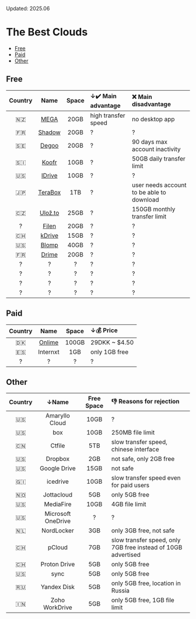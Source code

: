 Updated: 2025.06
# The Best Clouds
- [Free](#free)
- [Paid](#paid)
- [Other](#other)

## Free
| Country | Name | Space | ↓✔️ Main advantage | ❌ Main disadvantage |
| :-----: | :--: | :---: | :----------------- | :------------------- |
| 🇳🇿 | [MEGA](https://mega.nz/) | 20GB | high transfer speed | no desktop app |
| 🇫🇷 | [Shadow](https://shadow.tech/gb/drive/offers/) | 20GB | ? | ? |
| 🇸🇪 | [Degoo](https://degoo.com/) | 20GB | ? | 90 days max account inactivity |
| 🇸🇮 | [Koofr](https://koofr.eu/) | 10GB | ? | 50GB daily transfer limit |
| 🇺🇸 | [IDrive](https://www.idrive.com/pricing) | 10GB | ? | ? | 
| 🇯🇵 | [TeraBox](https://www.terabox.com/main) | 1TB | ? | user needs account to be able to download | 
| 🇨🇿 | [Ulož.to](https://uloz.to/) | 25GB | ? | 150GB monthly transfer limit | 
| ? | [Filen](https://filen.io/) | 20GB | ? | ? | 
| 🇨🇭 | [kDrive](https://www.infomaniak.com/en/free-cloud) | 15GB | ? | ? | 
| 🇺🇸 | [Blomp](https://blomp.com/) | 40GB | ? | ? | 
| 🇫🇷 | [Drime](https://drime.cloud/) | 20GB | ? | ? | 
| ? | ? | ? | ? | ? | 
| ? | ? | ? | ? | ? | 
| ? | ? | ? | ? | ? | 
| ? | ? | ? | ? | ? | 

## Paid
| Country | Name | Space | ↓💰 Price |
| :-----: | :--: | :---: | :------- |
| 🇩🇰 | [Onlime](https://signup.onlime.dk/create?sub=plan_privat_familie_100gb_mdn) | 100GB | 29DKK ~ $4.50 | 
| 🇪🇸 | Internxt | 1GB | only 1GB free | 
| ? | ? | ? | ? | 

## Other
| Country | ↓Name | Free Space | 👎 Reasons for rejection |
| :-----: | :--: | :--------: | :----------------------- |
| 🇺🇸 | Amaryllo Cloud | 10GB | ? | 
| 🇺🇸 | box | 10GB | 250MB file limit | 
| 🇨🇳 | Ctfile | 5TB | slow transfer speed, chinese interface | 
| 🇺🇸 | Dropbox | 2GB | not safe, only 2GB free | 
| 🇺🇸 | Google Drive | 15GB | not safe | 
| 🇬🇮 | icedrive | 10GB | slow transfer speed even for paid users | 
| 🇳🇴 | Jottacloud | 5GB | only 5GB free | 
| 🇺🇸 | MediaFire | 10GB | 4GB file limit | 
| 🇺🇸 | Microsoft OneDrive | ? | ? | 
| 🇳🇱 | NordLocker | 3GB | only 3GB free, not safe | 
| 🇨🇭 | pCloud | 7GB | slow transfer speed, only 7GB free instead of 10GB advertised | 
| 🇨🇭 | Proton Drive | 5GB | only 5GB free | 
| 🇺🇸 | sync | 5GB | only 5GB free | 
| 🇷🇺 | Yandex Disk | 5GB | only 5GB free, location in Russia | 
| 🇮🇳 | Zoho WorkDrive | 5GB | only 5GB free, 1GB file limit | 
